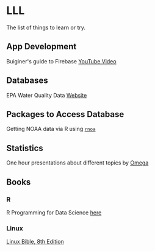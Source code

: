 # LLL

The list of things to learn or try.

## App Development
Buiginer's guide to Firebase [YouTube Video](https://www.youtube.com/watch?v=9kRgVxULbag&t=628s)

## Databases
EPA Water Quality Data [Website](https://www.epa.gov/waterdata/water-quality-data-wqx#portal)

## Packages to Access Database
Getting NOAA data via R using [`rnoa`](https://docs.ropensci.org/rnoaa/)

## Statistics
One hour presentations about different topics by [Omega](https://www.omegastatistics.com/webinars/)

## Books
### R
R Programming for Data Science [here](https://bookdown.org/rdpeng/rprogdatascience/)
### Linux
[Linux Bible, 8th Edition](https://www.oreilly.com/library/view/linux-bible-8th/9781118282878/9781118282878c03.xhtml)
